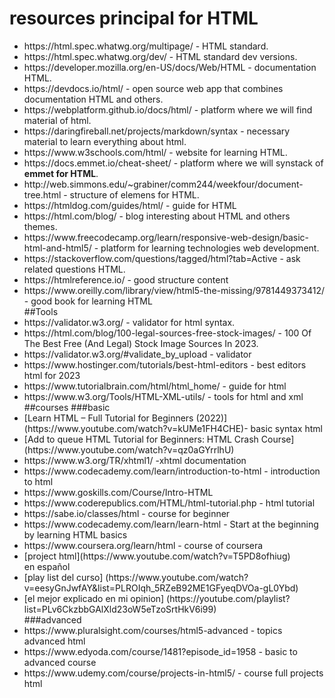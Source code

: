 # resources principal for HTML

<ul>
  <li>https://html.spec.whatwg.org/multipage/ - HTML standard.</li>
  <li>https://html.spec.whatwg.org/dev/ - HTML standard dev versions.</li>
  <li>https://developer.mozilla.org/en-US/docs/Web/HTML - documentation HTML.</li>
  <li>https://devdocs.io/html/  - open source web app that combines documentation HTML and others.</li>

  <li>https://webplatform.github.io/docs/html/ - platform where we will find material of html.</li>
  <li>https://daringfireball.net/projects/markdown/syntax - necessary material to learn everything about html.</li>
  <li>https://www.w3schools.com/html/ - website for learning HTML.</li>
  <li>https://docs.emmet.io/cheat-sheet/ - platform where we will synstack of <strong>emmet for HTML</strong>.</li>
  <li>http://web.simmons.edu/~grabiner/comm244/weekfour/document-tree.html - structure of elemens for HTML.</li>
  <li>https://htmldog.com/guides/html/ - guide for HTML</li>
  <li>https://html.com/blog/ - blog interesting about HTML and others themes.</li>
  <li>https://www.freecodecamp.org/learn/responsive-web-design/basic-html-and-html5/ - platform for learning technologies web development.</li>
  <li>https://stackoverflow.com/questions/tagged/html?tab=Active - ask related questions HTML.</li>
  <li>https://htmlreference.io/ - good structure content  </li>
  <li>https://www.oreilly.com/library/view/html5-the-missing/9781449373412/ - good book for learning HTML</li>
  ##Tools
  <li>https://validator.w3.org/ - validator for html syntax.</li>
  <li>https://html.com/blog/100-legal-sources-free-stock-images/ - 100 Of The Best Free (And Legal) Stock Image Sources In 2023.</li>
  <li>https://validator.w3.org/#validate_by_upload - validator</li>
  <li>https://www.hostinger.com/tutorials/best-html-editors - best editors html for 2023</li>
  <li>https://www.tutorialbrain.com/html/html_home/ - guide for html </li>
  <li>https://www.w3.org/Tools/HTML-XML-utils/ - tools for html and xml</li>
  ##courses
  ###basic
  <li>[Learn HTML – Full Tutorial for Beginners (2022)](https://www.youtube.com/watch?v=kUMe1FH4CHE)- basic syntax html</li>
  <li>[Add to queue HTML Tutorial for Beginners: HTML Crash Course](https://www.youtube.com/watch?v=qz0aGYrrlhU)</li>
  <li>https://www.w3.org/TR/xhtml1/ -xhtml documentation</li>
  <li>https://www.codecademy.com/learn/introduction-to-html - introduction to html</li>
  <li>https://www.goskills.com/Course/Intro-HTML</li>
  <li>https://www.coderepublics.com/HTML/html-tutorial.php - html tutorial </li>
  <li>https://sabe.io/classes/html - course for beginner</li>
  <li>https://www.codecademy.com/learn/learn-html - Start at the beginning by learning HTML basics  </li>
  <li>https://www.coursera.org/learn/html - course of coursera</li>
  <li>[project html](https://www.youtube.com/watch?v=T5PD8ofhiug)</li>
  en español
  <li>[play list del curso] (https://www.youtube.com/watch?v=eesyGnJwfAY&list=PLROIqh_5RZeB92ME1GFyeqDVOa-gL0Ybd)</li>
  <li>[el mejor explicado en mi opinion] (https://youtube.com/playlist?list=PLv6CkzbbGAlXld23oW5eTzoSrtHkV6i99)</li>
  ###advanced
  <li>https://www.pluralsight.com/courses/html5-advanced - topics advanced html</li>
  <li>https://www.edyoda.com/course/1481?episode_id=1958 - basic to advanced course</li>
  <li>https://www.udemy.com/course/projects-in-html5/ - course full projects html</li>
</ul>
